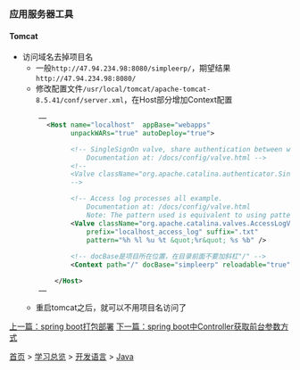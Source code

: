 ### 应用服务器工具

#### Tomcat
* 访问域名去掉项目名
    * 一般`http://47.94.234.98:8080/simpleerp/`，期望结果`http://47.94.234.98:8080/`
    * 修改配置文件`/usr/local/tomcat/apache-tomcat-8.5.41/conf/server.xml`，在Host部分增加Context配置
    ```xml
        ……
          <Host name="localhost"  appBase="webapps"
                unpackWARs="true" autoDeploy="true">

                <!-- SingleSignOn valve, share authentication between web applications
                    Documentation at: /docs/config/valve.html -->
                <!--
                <Valve className="org.apache.catalina.authenticator.SingleSignOn" />
                -->

                <!-- Access log processes all example.
                    Documentation at: /docs/config/valve.html
                    Note: The pattern used is equivalent to using pattern="common" -->
                <Valve className="org.apache.catalina.valves.AccessLogValve" directory="logs"
                    prefix="localhost_access_log" suffix=".txt"
                    pattern="%h %l %u %t &quot;%r&quot; %s %b" />
                
                <!-- docBase是项目所在位置，在目录前面不要加斜杠"/" -->
                <Context path="/" docBase="simpleerp" reloadable="true"></Context>

            </Host>
        ……
    ```
    * 重启tomcat之后，就可以不用项目名访问了


[上一篇：spring boot打包部署](201906001.md) [下一篇：spring boot中Controller获取前台参数方式](201906003.md)  
  
[首页](../../README.md) > [学习总览](../../introduction/studyCatalogList.md) > [开发语言](../developmentLanguage/developmentLanguage.md) > [Java](java.md) 
